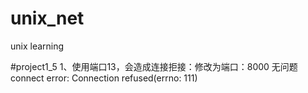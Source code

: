 # unix_net
unix learning

#project1_5
1、使用端口13，会造成连接拒接：修改为端口：8000 无问题
	connect error: Connection refused(errno: 111)
	

